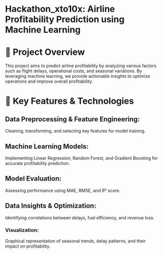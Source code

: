 # Hackathon_xto10x: Airline Profitability Prediction using Machine Learning

# 📌 Project Overview
This project aims to predict airline profitability by analyzing various factors such as flight delays, operational costs, and seasonal variations. By leveraging machine learning, we provide actionable insights to optimize operations and improve overall profitability.

# 🚀 Key Features & Technologies

## Data Preprocessing & Feature Engineering:
Cleaning, transforming, and selecting key features for model training.

## Machine Learning Models:
Implementing Linear Regression, Random Forest, and Gradient Boosting for accurate profitability prediction.

## Model Evaluation:
Assessing performance using MAE, RMSE, and R² score.

## Data Insights & Optimization: 
Identifying correlations between delays, fuel efficiency, and revenue loss.

### Visualization: 
Graphical representation of seasonal trends, delay patterns, and their impact on profitability.
